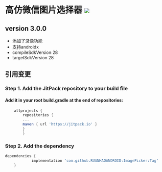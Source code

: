 # 高仿微信图片选择器 [![](https://jitpack.io/v/RUANHAOANDROID/ImagePicker.svg)](https://jitpack.io/#RUANHAOANDROID/ImagePicker)

## version 3.0.0
- 添加了录像功能
- 支持androidx
- compileSdkVersion  28
- targetSdkVersion 28
## 引用变更
### Step 1. Add the JitPack repository to your build file
#### Add it in your root build.gradle at the end of repositories:
```gradle
	allprojects {
        repositories {
        ...
        maven { url 'https://jitpack.io' }
        }
        }
```
### Step 2. Add the dependency
```gradle
dependencies {
	        implementation 'com.github.RUANHAOANDROID:ImagePicker:Tag'
	}
```
